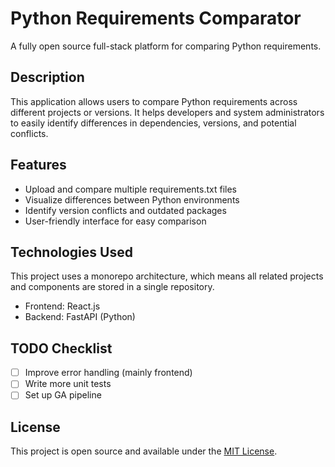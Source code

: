 # Python Requirements Comparator

A fully open source full-stack platform for comparing Python requirements.

## Description

This application allows users to compare Python requirements across different projects or versions. It helps developers and system administrators to easily identify differences in dependencies, versions, and potential conflicts.

## Features

- Upload and compare multiple requirements.txt files
- Visualize differences between Python environments
- Identify version conflicts and outdated packages
- User-friendly interface for easy comparison

## Technologies Used

This project uses a monorepo architecture, which means all related projects and components are stored in a single repository. 
- Frontend: React.js
- Backend: FastAPI (Python)


## TODO Checklist

- [ ] Improve error handling (mainly frontend)
- [ ] Write more unit tests
- [ ] Set up GA pipeline

## License

This project is open source and available under the [MIT License](LICENSE).
